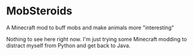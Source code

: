 # MobSteroids
A Minecraft mod to buff mobs and make animals more "interesting"

Nothing to see here right now. I'm just trying some Minecraft modding to distract myself from Python and get back to Java.